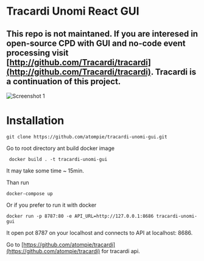 # Tracardi Unomi React GUI

## This repo is not maintaned. If you are interesed in open-source CPD with GUI and no-code event processing visit [http://github.com/Tracardi/tracardi](http://github.com/Tracardi/tracardi). Tracardi is a continuation of this project. 


![Screenshot 1](https://scontent.fpoz4-1.fna.fbcdn.net/v/t1.6435-9/176281298_116889430506445_8902050899484618905_n.png?_nc_cat=103&ccb=1-3&_nc_sid=730e14&_nc_ohc=qehNGVOamjoAX8JKEXJ&_nc_ht=scontent.fpoz4-1.fna&oh=9419256671a7058fac91911c447e73a5&oe=60ADAEC3)


# Installation

```
git clone https://github.com/atompie/tracardi-unomi-gui.git
```

Go to root directory ant build docker image

```
 docker build . -t tracardi-unomi-gui
```

It may take some time ~ 15min. 

Than run

```
docker-compose up
```

Or if you prefer to run it with docker

```
docker run -p 8787:80 -e API_URL=http://127.0.0.1:8686 tracardi-unomi-gui
```

It open pot 8787 on your localhost and connects to API at localhost: 8686.

Go to [https://github.com/atompie/tracardi](https://github.com/atompie/tracardi) for tracardi api. 
